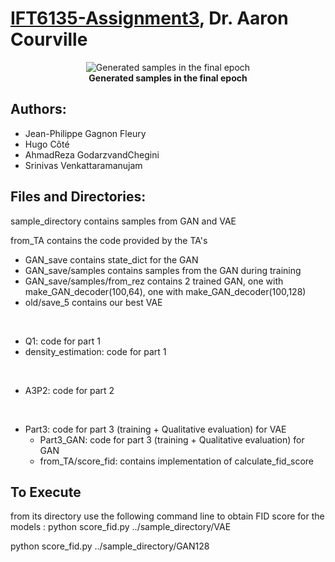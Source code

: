 # [IFT6135-Assignment3](https://www.overleaf.com/read/msxwmbbvfxrd), Dr. Aaron Courville

<p align="center">
  <img src="Training%20Evolution%20of%20GAN%20per%20epoch/samples_25499.jpg?raw=true" alt="Generated samples in the final epoch" title="Generated samples in the final epoch" />
  <br><b>Generated samples in the final epoch</b>
</p>

## Authors:
  * Jean-Philippe Gagnon Fleury
  * Hugo Côté
  * AhmadReza GodarzvandChegini
  * Srinivas Venkattaramanujam

## Files and Directories:
sample_directory contains samples from GAN and VAE

from_TA contains the code provided by the TA's

  * GAN_save contains state_dict for the GAN
  * GAN_save/samples contains samples from the GAN during training
  * GAN_save/samples/from_rez contains 2 trained GAN, one with make_GAN_decoder(100,64), one with make_GAN_decoder(100,128)
  * old/save_5  contains our best VAE

<br>

  * Q1: code for part 1
  * density_estimation: code for part 1

<br>

  * A3P2: code for part 2

<br>

* Part3: code for part 3 (training + Qualitative evaluation) for VAE
  * Part3_GAN: code for part 3 (training + Qualitative evaluation) for GAN
  * from_TA/score_fid: contains implementation of calculate_fid_score

## To Execute
from its directory use the following command line to obtain FID score for the models :
python score_fid.py ../sample_directory/VAE

python score_fid.py ../sample_directory/GAN128


